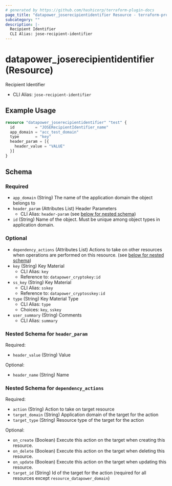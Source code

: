 ```yaml
---
# generated by https://github.com/hashicorp/terraform-plugin-docs
page_title: "datapower_joserecipientidentifier Resource - terraform-provider-datapower"
subcategory: ""
description: |-
  Recipient Identifier
  CLI Alias: jose-recipient-identifier
---
```


# datapower_joserecipientidentifier (Resource)

Recipient Identifier
  - CLI Alias: `jose-recipient-identifier`

## Example Usage

```terraform
resource "datapower_joserecipientidentifier" "test" {
  id         = "JOSERecipientIdentifier_name"
  app_domain = "acc_test_domain"
  type       = "key"
  header_param = [{
    header_value = "VALUE"
  }]
}
```

<!-- schema generated by tfplugindocs -->
## Schema

### Required

- `app_domain` (String) The name of the application domain the object belongs to
- `header_param` (Attributes List) Header Parameters
  - CLI Alias: `header-param` (see [below for nested schema](#nestedatt--header_param))
- `id` (String) Name of the object. Must be unique among object types in application domain.

### Optional

- `dependency_actions` (Attributes List) Actions to take on other resources when operations are performed on this resource. (see [below for nested schema](#nestedatt--dependency_actions))
- `key` (String) Key Material
  - CLI Alias: `key`
  - Reference to: `datapower_cryptokey:id`
- `ss_key` (String) Key Material
  - CLI Alias: `sskey`
  - Reference to: `datapower_cryptosskey:id`
- `type` (String) Key Material Type
  - CLI Alias: `type`
  - Choices: `key`, `sskey`
- `user_summary` (String) Comments
  - CLI Alias: `summary`

<a id="nestedatt--header_param"></a>
### Nested Schema for `header_param`

Required:

- `header_value` (String) Value

Optional:

- `header_name` (String) Name


<a id="nestedatt--dependency_actions"></a>
### Nested Schema for `dependency_actions`

Required:

- `action` (String) Action to take on target resource
- `target_domain` (String) Application domain of the target for the action
- `target_type` (String) Resource type of the target for the action

Optional:

- `on_create` (Boolean) Execute this action on the target when creating this resource.
- `on_delete` (Boolean) Execute this action on the target when deleting this resource.
- `on_update` (Boolean) Execute this action on the target when updating this resource.
- `target_id` (String) Id of the target for the action (required for all resources except `resource_datapower_domain`)

